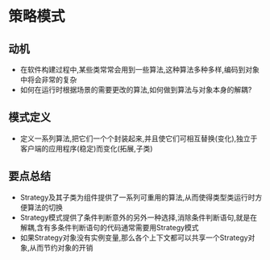 # 策略模式

## 动机
* 在软件构建过程中,某些类常常会用到一些算法,这种算法多种多样,编码到对象中将会非常的复杂
* 如何在运行时根据场景的需要更改的算法,如何做到算法与对象本身的解耦?

## 模式定义
* 定义一系列算法,把它们一个个封装起来,并且使它们可相互替换(变化),独立于客户端的应用程序(稳定)而变化(拓展,子类)

## 要点总结
* Strategy及其子类为组件提供了一系列可重用的算法,从而使得类型类运行时方便算法的切换
* Strategy模式提供了条件判断意外的另外一种选择,消除条件判断语句,就是在解耦,含有多条件判断语句的代码通常需要用Strategy模式
* 如果Strategy对象没有实例变量,那么各个上下文都可以共享一个Strategy对象,从而节约对象的开销